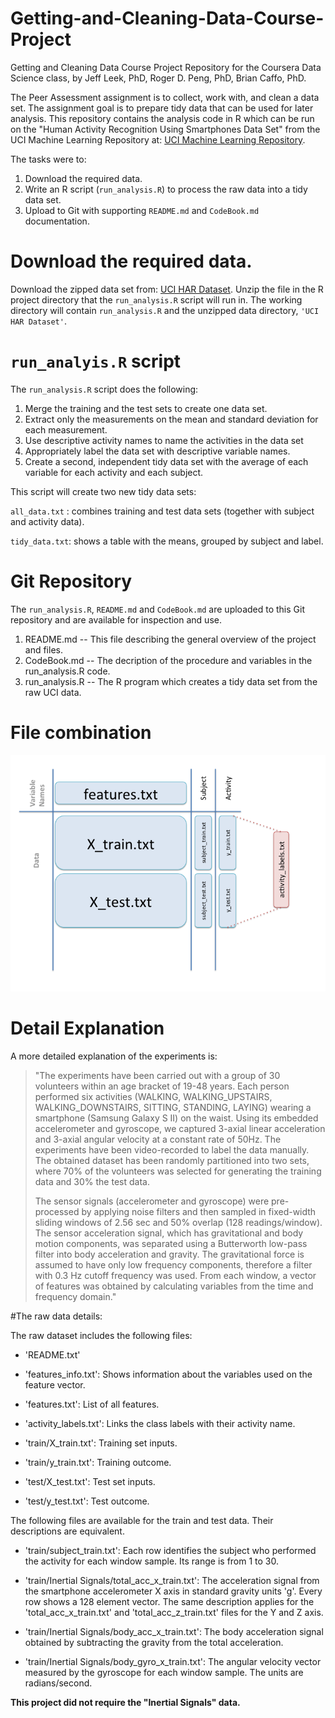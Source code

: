 Getting-and-Cleaning-Data-Course-Project
========================================

Getting and Cleaning Data Course Project Repository for the Coursera Data Science class, by Jeff Leek, PhD, Roger D. Peng, PhD, Brian Caffo, PhD.

The Peer Assessment assignment is to collect, work with, and clean a data set. The assignment goal is to prepare tidy data that can be used for later analysis. This repository contains the analysis code in R which can be run on the "Human Activity Recognition Using Smartphones Data Set" from the UCI Machine Learning Repository at: [UCI Machine Learning Repository](http://archive.ics.uci.edu/ml/datasets/Human+Activity+Recognition+Using+Smartphones).


The tasks were to:

1. Download the required data.
2. Write an R script (`run_analysis.R`) to process the raw data into a tidy data set.
3. Upload to Git with supporting `README.md` and `CodeBook.md` documentation.

# Download the required data.

Download the zipped data set from: [UCI HAR Dataset](https://d396qusza40orc.cloudfront.net/getdata%2Fprojectfiles%2FUCI%20HAR%20Dataset.zip). Unzip the file in the R project directory that the `run_analysis.R` script will run in. 
The working directory will contain `run_analysis.R` and the unzipped data directory, `'UCI HAR Dataset'`.

# `run_analyis.R` script
The `run_analysis.R` script does the following: 

1. Merge the training and the test sets to create one data set.
2. Extract only the measurements on the mean and standard deviation for each measurement.
3. Use descriptive activity names to name the activities in the data set
4. Appropriately label the data set with descriptive variable names.
5. Create a second, independent tidy data set with the average of each variable for each activity and each subject. 


This script will create two new tidy data sets:

`all_data.txt` : combines training and test data sets (together with subject and activity data).

`tidy_data.txt`: shows a table with the means, grouped by subject and label.

# Git Repository
The `run_analysis.R`, `README.md` and `CodeBook.md` are uploaded to this Git repository and are available for inspection and use.

1. README.md -- This file describing the general overview of the project and files.
2. CodeBook.md -- The decription of the procedure and variables in the run_analysis.R code.
3. run_analysis.R -- The R program which creates a tidy data set from the raw UCI data.
 
# File combination

![Descriptive Slide](https://github.com/mixedasic/Getting-and-Cleaning-Data-Course-Project/blob/master/Slide2.png)

# Detail Explanation
A more detailed explanation of the experiments is:

> "The experiments have been carried out with a group of 30 volunteers within an age bracket of 19-48 years. Each person performed six activities (WALKING, WALKING_UPSTAIRS, WALKING_DOWNSTAIRS, SITTING, STANDING, LAYING) wearing a smartphone (Samsung Galaxy S II) on the waist. Using its embedded accelerometer and gyroscope, we captured 3-axial linear acceleration and 3-axial angular velocity at a constant rate of 50Hz. The experiments have been video-recorded to label the data manually. The obtained dataset has been randomly partitioned into two sets, where 70% of the volunteers was selected for generating the training data and 30% the test data. 
> 
> The sensor signals (accelerometer and gyroscope) were pre-processed by applying noise filters and then sampled in fixed-width sliding windows of 2.56 sec and 50% overlap (128 readings/window). The sensor acceleration signal, which has gravitational and body motion components, was separated using a Butterworth low-pass filter into body acceleration and gravity. The gravitational force is assumed to have only low frequency components, therefore a filter with 0.3 Hz cutoff frequency was used. From each window, a vector of features was obtained by calculating variables from the time and frequency domain."


#The raw data details:

The raw dataset includes the following files:

- 'README.txt'

- 'features_info.txt': Shows information about the variables used on the feature vector.

- 'features.txt': List of all features.

- 'activity_labels.txt': Links the class labels with their activity name.

- 'train/X_train.txt': Training set inputs.

- 'train/y_train.txt': Training outcome.

- 'test/X_test.txt': Test set inputs.

- 'test/y_test.txt': Test outcome.

The following files are available for the train and test data. Their descriptions are equivalent. 

- 'train/subject_train.txt': Each row identifies the subject who performed the activity for each window sample. Its range is from 1 to 30. 

- 'train/Inertial Signals/total_acc_x_train.txt': The acceleration signal from the smartphone accelerometer X axis in standard gravity units 'g'. Every row shows a 128 element vector. The same description applies for the 'total_acc_x_train.txt' and 'total_acc_z_train.txt' files for the Y and Z axis. 

- 'train/Inertial Signals/body_acc_x_train.txt': The body acceleration signal obtained by subtracting the gravity from the total acceleration. 

- 'train/Inertial Signals/body_gyro_x_train.txt': The angular velocity vector measured by the gyroscope for each window sample. The units are radians/second. 

**This project did not require the "Inertial Signals" data.**

